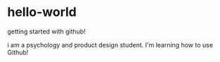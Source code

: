 # hello-world
getting started with github!

i am a psychology and product design student. 
I'm learning how to use Github!
